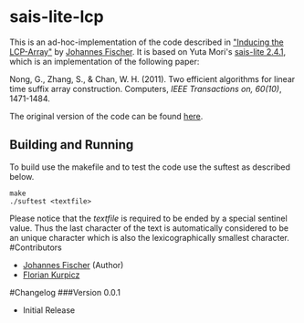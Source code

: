 # sais-lite-lcp
This is an ad-hoc-implementation of the code described in ["Inducing the LCP-Array"](http://arxiv.org/abs/1101.3448) by [Johannes Fischer](http://ls11-www.cs.tu-dortmund.de/staff/fischer). It is based on Yuta Mori's [sais-lite 2.4.1](http://sites.google.com/site/yuta256), which is an implementation of the  following paper:

Nong, G., Zhang, S., & Chan, W. H. (2011). Two efficient algorithms for linear time suffix array construction. Computers, *IEEE Transactions on, 60(10)*, 1471-1484.

The original version of the code can be found [here](http://algo2.iti.kit.edu/english/1828.php).
## Building and Running
To build use the makefile and to test the code use the suftest as described below.

    make
    ./suftest <textfile>
    
Please notice that the *textfile* is required to be ended by a special sentinel value. Thus the last character of the text is automatically considered to be an unique character which is also the lexicographically smallest character.
#Contributors
+ [Johannes Fischer](http://ls11-www.cs.tu-dortmund.de/staff/fischer) (Author)
+ [Florian Kurpicz](http://ls11-www.cs.tu-dortmund.de/staff/kurpicz)

#Changelog
###Version 0.0.1
+ Initial Release
